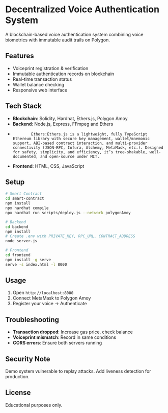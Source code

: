 # Decentralized Voice Authentication System
A blockchain-based voice authentication system combining voice biometrics with immutable audit trails on Polygon.
## Features
- Voiceprint registration & verification
- Immutable authentication records on blockchain
- Real-time transaction status
- Wallet balance checking
- Responsive web interface

## Tech Stack
- **Blockchain**: Solidity, Hardhat, Ethers.js, Polygon Amoy
- **Backend**: Node.js, Express, FFmpeg and Ethers
-             Ethers:Ethers.js is a lightweight, fully TypeScript Ethereum library with secure key management, wallet/mnemonic support, ABI-based contract interaction, and multi-provider connectivity (JSON-RPC, Infura, Alchemy, MetaMask, etc.). Designed for safety, simplicity, and efficiency, it’s tree-shakable, well-documented, and open-source under MIT.
- **Frontend**: HTML, CSS, JavaScript

## Setup
```bash
# Smart Contract
cd smart-contract
npm install
npx hardhat compile
npx hardhat run scripts/deploy.js --network polygonAmoy

# Backend
cd backend
npm install
# Create .env with PRIVATE_KEY, RPC_URL, CONTRACT_ADDRESS
node server.js

# Frontend
cd frontend
npm install -g serve
serve -s index.html -l 8000
```
## Usage
1. Open `http://localhost:8000`
2. Connect MetaMask to Polygon Amoy
3. Register your voice → Authenticate

## Troubleshooting
- **Transaction dropped**: Increase gas price, check balance
- **Voiceprint mismatch**: Record in same conditions
- **CORS errors**: Ensure both servers running

## Security Note
Demo system vulnerable to replay attacks. Add liveness detection for production.

## License
Educational purposes only.
